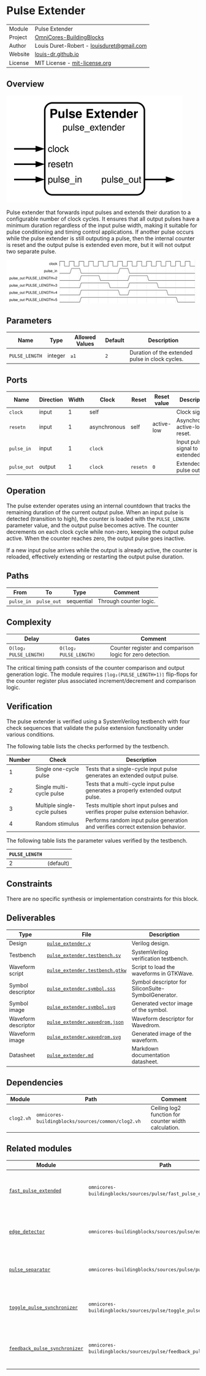 # Pulse Extender

|         |                                                                                  |
| ------- | -------------------------------------------------------------------------------- |
| Module  | Pulse Extender                                                                   |
| Project | [OmniCores-BuildingBlocks](https://github.com/Louis-DR/OmniCores-BuildingBlocks) |
| Author  | Louis Duret-Robert - [louisduret@gmail.com](mailto:louisduret@gmail.com)         |
| Website | [louis-dr.github.io](https://louis-dr.github.io)                                 |
| License | MIT License - [mit-license.org](https://mit-license.org)                         |

## Overview

![pulse_extender](pulse_extender.symbol.svg)

Pulse extender that forwards input pulses and extends their duration to a configurable number of clock cycles. It ensures that all output pulses have a minimum duration regardless of the input pulse width, making it suitable for pulse conditioning and timing control applications. If another pulse occurs while the pulse extender is still outputing a pulse, then the internal counter is reset and the output pulse is extended even more, but it will not output two separate pulse.

![pulse_extender](pulse_extender.wavedrom.svg)

## Parameters

| Name           | Type    | Allowed Values | Default | Description                                     |
| -------------- | ------- | -------------- | ------- | ----------------------------------------------- |
| `PULSE_LENGTH` | integer | `≥1`           | `2`     | Duration of the extended pulse in clock cycles. |

## Ports

| Name        | Direction | Width | Clock        | Reset    | Reset value | Description                        |
| ----------- | --------- | ----- | ------------ | -------- | ----------- | ---------------------------------- |
| `clock`     | input     | 1     | self         |          |             | Clock signal.                      |
| `resetn`    | input     | 1     | asynchronous | self     | active-low  | Asynchronous active-low reset.     |
| `pulse_in`  | input     | 1     | `clock`      |          |             | Input pulse signal to be extended. |
| `pulse_out` | output    | 1     | `clock`      | `resetn` | `0`         | Extended pulse output.             |

## Operation

The pulse extender operates using an internal countdown that tracks the remaining duration of the current output pulse. When an input pulse is detected (transition to high), the counter is loaded with the `PULSE_LENGTH` parameter value, and the output pulse becomes active. The counter decrements on each clock cycle while non-zero, keeping the output pulse active. When the counter reaches zero, the output pulse goes inactive.

If a new input pulse arrives while the output is already active, the counter is reloaded, effectively extending or restarting the output pulse duration.

## Paths

| From       | To          | Type       | Comment                |
| ---------- | ----------- | ---------- | ---------------------- |
| `pulse_in` | `pulse_out` | sequential | Through counter logic. |

## Complexity

| Delay                  | Gates                  | Comment                                                   |
| ---------------------- | ---------------------- | --------------------------------------------------------- |
| `O(log₂ PULSE_LENGTH)` | `O(log₂ PULSE_LENGTH)` | Counter register and comparison logic for zero detection. |

The critical timing path consists of the counter comparison and output generation logic. The module requires `⌈log₂(PULSE_LENGTH+1)⌉` flip-flops for the counter register plus associated increment/decrement and comparison logic.

## Verification

The pulse extender is verified using a SystemVerilog testbench with four check sequences that validate the pulse extension functionality under various conditions.

The following table lists the checks performed by the testbench.

| Number | Check                        | Description                                                                      |
| ------ | ---------------------------- | -------------------------------------------------------------------------------- |
| 1      | Single one-cycle pulse       | Tests that a single-cycle input pulse generates an extended output pulse.        |
| 2      | Single multi-cycle pulse     | Tests that a multi-cycle input pulse generates a properly extended output pulse. |
| 3      | Multiple single-cycle pulses | Tests multiple short input pulses and verifies proper pulse extension behavior.  |
| 4      | Random stimulus              | Performs random input pulse generation and verifies correct extension behavior.  |

The following table lists the parameter values verified by the testbench.

| `PULSE_LENGTH` |           |
| -------------- | --------- |
| 2              | (default) |

## Constraints

There are no specific synthesis or implementation constraints for this block.

## Deliverables

| Type                | File                                                             | Description                                         |
| ------------------- | ---------------------------------------------------------------- | --------------------------------------------------- |
| Design              | [`pulse_extender.v`](pulse_extender.v)                           | Verilog design.                                     |
| Testbench           | [`pulse_extender.testbench.sv`](pulse_extender.testbench.sv)     | SystemVerilog verification testbench.               |
| Waveform script     | [`pulse_extender.testbench.gtkw`](pulse_extender.testbench.gtkw) | Script to load the waveforms in GTKWave.            |
| Symbol descriptor   | [`pulse_extender.symbol.sss`](pulse_extender.symbol.sss)         | Symbol descriptor for SiliconSuite-SymbolGenerator. |
| Symbol image        | [`pulse_extender.symbol.svg`](pulse_extender.symbol.svg)         | Generated vector image of the symbol.               |
| Waveform descriptor | [`pulse_extender.wavedrom.json`](pulse_extender.wavedrom.json)   | Waveform descriptor for Wavedrom.                   |
| Waveform image      | [`pulse_extender.wavedrom.svg`](pulse_extender.wavedrom.svg)     | Generated image of the waveform.                    |
| Datasheet           | [`pulse_extender.md`](pulse_extender.md)                         | Markdown documentation datasheet.                   |

## Dependencies

| Module     | Path                                               | Comment                                              |
| ---------- | -------------------------------------------------- | ---------------------------------------------------- |
| `clog2.vh` | `omnicores-buildingblocks/sources/common/clog2.vh` | Ceiling log2 function for counter width calculation. |

## Related modules

| Module                                                                                         | Path                                                                 | Comment                                                          |
| ---------------------------------------------------------------------------------------------- | -------------------------------------------------------------------- | ---------------------------------------------------------------- |
| [`fast_pulse_extended`](../fast_pulse_extended/fast_pulse_extended.md)                         | `omnicores-buildingblocks/sources/pulse/fast_pulse_extended`         | Fast variant of pulse extender with immediate response.          |
| [`edge_detector`](../edge_detector/edge_detector.md)                                           | `omnicores-buildingblocks/sources/pulse/edge_detector`               | Edge detector for both rising and falling edges combined.        |
| [`pulse_separator`](../pulse_separator/pulse_separator.md)                                     | `omnicores-buildingblocks/sources/pulse/pulse_separator`             | Separates consecutive pulses with minimum gap.                   |
| [`toggle_pulse_synchronizer`](../toggle_pulse_synchronizer/toggle_pulse_synchronizer.md)       | `omnicores-buildingblocks/sources/pulse/toggle_pulse_synchronizer`   | Synchronizes pulses across clock domains using toggle flip-flop. |
| [`feedback_pulse_synchronizer`](../feedback_pulse_synchronizer/feedback_pulse_synchronizer.md) | `omnicores-buildingblocks/sources/pulse/feedback_pulse_synchronizer` | Synchronizes pulses across clock domains using feedback.         |
